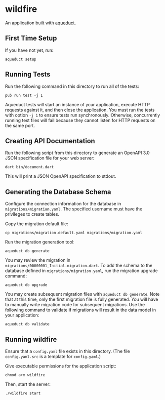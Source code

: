 # wildfire

An application built with [aqueduct](https://github.com/stablekernel/aqueduct).

## First Time Setup

If you have not yet, run:

```
aqueduct setup
```

## Running Tests

Run the following command in this directory to run all of the tests:

```
pub run test -j 1
```

Aqueduct tests will start an instance of your application, execute HTTP requests against it, and then close the application. You must run the tests with option `-j 1` to ensure tests run synchronously. Otherwise, concurrently running test files will fail because they cannot listen for HTTP requests on the same port.

## Creating API Documentation

Run the following script from this directory to generate an OpenAPI 3.0 JSON specification file for your web server:

```
dart bin/document.dart
```

This will print a JSON OpenAPI specification to stdout.

## Generating the Database Schema

Configure the connection information for the database in `migrations/migration.yaml`. The specified username must have the privileges to create tables.

Copy the migration default file:

```
cp migrations/migration.default.yaml migrations/migration.yaml
```

Run the migration generation tool:

```
aqueduct db generate
```

You may review the migration in `migrations/00000001_Initial.migration.dart`. To add the schema to the database defined in `migrations/migration.yaml`, run the migration upgrade command:

```
aqueduct db upgrade
```

You may create subsequent migration files with `aqueduct db generate`. Note that at this time, only the first migration file is fully generated. You will have to manually write migration code for subsequent migrations. Use the following command to validate if migrations will result in the data model in your application:

```
aqueduct db validate
```

## Running wildfire

Ensure that a `config.yaml` file exists in this directory. (The file `config.yaml.src` is a template for `config.yaml`.)

Give executable permissions for the application script:

```
chmod a+x wildfire
```

Then, start the server:

```
./wildfire start
```
